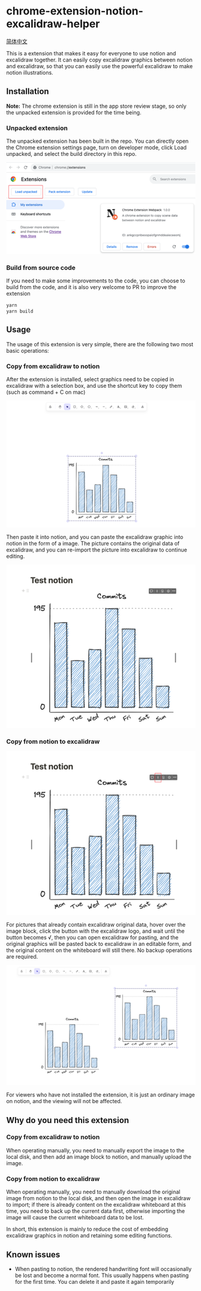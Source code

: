 # chrome-extension-notion-excalidraw-helper

[简体中文](README-CN.md)

This is a extension that makes it easy for everyone to use notion and excalidraw together. It can easily copy excalidraw graphics between notion and excalidraw, so that you can easily use the powerful excalidraw to make notion illustrations.

## Installation

**Note:** The chrome extension is still in the app store review stage, so only the unpacked extension is provided for the time being.

### Unpacked extension

The unpacked extension has been built in the repo. You can directly open the Chrome extension settings page, turn on developer mode, click Load unpacked, and select the build directory in this repo.

![Alt text](doc/image.png)

### Build from source code

If you need to make some improvements to the code, you can choose to build from the code, and it is also very welcome to PR to improve the extension

``` shell
yarn
yarn build
```     

## Usage

The usage of this extension is very simple, there are the following two most basic operations:

### Copy from excalidraw to notion

After the extension is installed, select graphics need to be copied in excalidraw with a selection box, and use the shortcut key to copy them (such as command + C on mac)

![Alt text](doc/image-1.png)

Then paste it into notion, and you can paste the excalidraw graphic into notion in the form of a image. The picture contains the original data of excalidraw, and you can re-import the picture into excalidraw to continue editing.

![Alt text](doc/image-2.png)

### Copy from notion to excalidraw

![Alt text](doc/image-3.png)

For pictures that already contain excalidraw original data, hover over the image block, click the button with the excalidraw logo, and wait until the button becomes √, then you can open excalidraw for pasting, and the original graphics will be pasted back to excalidraw in an editable form, and the original content on the whiteboard will still there. No backup operations are required.

![Alt text](doc/image-4.png)

For viewers who have not installed the extension, it is just an ordinary image on notion, and the viewing will not be affected.

## Why do you need this extension

### Copy from excalidraw to notion

When operating manually, you need to manually export the image to the local disk, and then add an image block to notion, and manually upload the image.

### Copy from notion to excalidraw

When operating manually, you need to manually download the original image from notion to the local disk, and then open the image in excalidraw to import; if there is already content on the excalidraw whiteboard at this time, you need to back up the current data first, otherwise importing the image will cause the current whiteboard data to be lost.

In short, this extension is mainly to reduce the cost of embedding excalidraw graphics in notion and retaining some editing functions.

## Known issues

- When pasting to notion, the rendered handwriting font will occasionally be lost and become a normal font. This usually happens when pasting for the first time. You can delete it and paste it again temporarily
